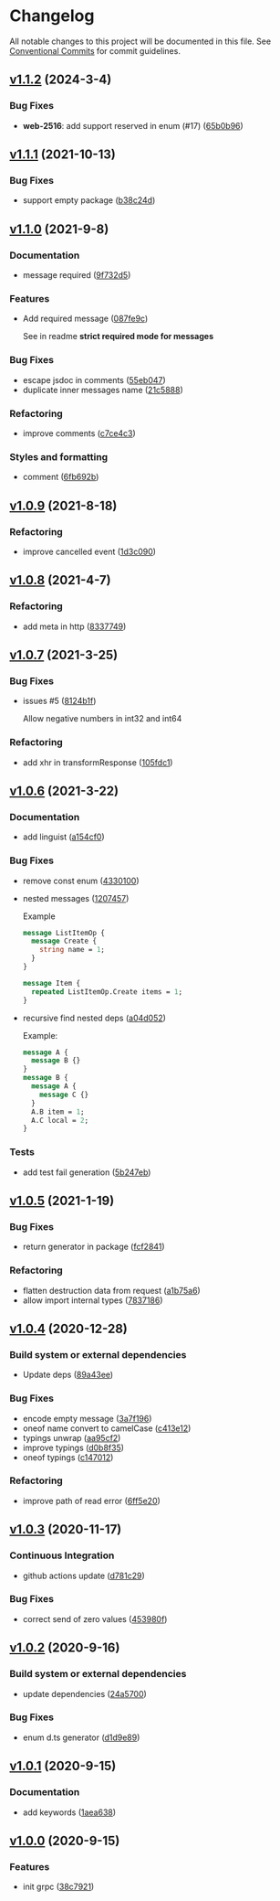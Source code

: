 # Changelog

All notable changes to this project will be documented in this file. See [Conventional Commits](https://www.conventionalcommits.org/en/v1.0.0/) for commit guidelines.

## [v1.1.2](https://github.com/whisklabs/grpc-ts/compare/v1.1.1...v1.1.2) (2024-3-4)

### Bug Fixes

- **web-2516**: add support reserved in enum (#17) ([65b0b96](https://github.com/whisklabs/grpc-ts/commit/65b0b96e9fb120b49693fcd0c7fdc51cbf8b2be3))

## [v1.1.1](https://github.com/whisklabs/grpc-ts/compare/v1.1.0...v1.1.1) (2021-10-13)

### Bug Fixes

- support empty package ([b38c24d](https://github.com/whisklabs/grpc-ts/commit/b38c24d86374bc0d650e94b595de633b755945cb))

## [v1.1.0](https://github.com/whisklabs/grpc-ts/compare/v1.0.9...v1.1.0) (2021-9-8)

### Documentation

- message required ([9f732d5](https://github.com/whisklabs/grpc-ts/commit/9f732d52906a3849f72a0fd39fc10a21ca7e4fb7))

### Features

- Add required message ([087fe9c](https://github.com/whisklabs/grpc-ts/commit/087fe9c56e3ad41976fe6392aaa96b70c8f08acf))

  See in readme **strict required mode for messages**

### Bug Fixes

- escape jsdoc in comments ([55eb047](https://github.com/whisklabs/grpc-ts/commit/55eb0473d411e03bf3ec532f86b6dd6151c6a5ea))
- duplicate inner messages name ([21c5888](https://github.com/whisklabs/grpc-ts/commit/21c5888f048ee0b587cb44a6bedfb93e9f9cb532))

### Refactoring

- improve comments ([c7ce4c3](https://github.com/whisklabs/grpc-ts/commit/c7ce4c3ac22e1015b3986cc4ae1c8a36ac38a52c))

### Styles and formatting

- comment ([6fb692b](https://github.com/whisklabs/grpc-ts/commit/6fb692b5f3cda0e6a68b925d60319bbc7062e218))

## [v1.0.9](https://github.com/whisklabs/grpc-ts/compare/v1.0.8...v1.0.9) (2021-8-18)

### Refactoring

- improve cancelled event ([1d3c090](https://github.com/whisklabs/grpc-ts/commit/1d3c090129dee61caceaf7781ec9d6096ae40987))

## [v1.0.8](https://github.com/whisklabs/grpc-ts/compare/v1.0.7...v1.0.8) (2021-4-7)

### Refactoring

- add meta in http ([8337749](https://github.com/whisklabs/grpc-ts/commit/8337749594590d0e454af134a019d21f406e9dca))

## [v1.0.7](https://github.com/whisklabs/grpc-ts/compare/v1.0.6...v1.0.7) (2021-3-25)

### Bug Fixes

- issues #5 ([8124b1f](https://github.com/whisklabs/grpc-ts/commit/8124b1f334506efbecb3de06e08758c1d3d68c52))

  Allow negative numbers in int32 and int64

### Refactoring

- add xhr in transformResponse ([105fdc1](https://github.com/whisklabs/grpc-ts/commit/105fdc1bdcdba10765cd0a2a5838cfe626c48017))

## [v1.0.6](https://github.com/whisklabs/grpc-ts/compare/v1.0.5...v1.0.6) (2021-3-22)

### Documentation

- add linguist ([a154cf0](https://github.com/whisklabs/grpc-ts/commit/a154cf0b66a94bf3bb57a1e21ad4d50616d115d8))

### Bug Fixes

- remove const enum ([4330100](https://github.com/whisklabs/grpc-ts/commit/433010043fad2a53e140d876affbb5ca55d7cd51))
- nested messages ([1207457](https://github.com/whisklabs/grpc-ts/commit/1207457381c1f4dfbe06756ad1d808998aae7f26))

  Example
  
  ```proto
  message ListItemOp {
    message Create {
      string name = 1;
    }
  }
  
  message Item {
    repeated ListItemOp.Create items = 1;
  }
  ```

- recursive find nested deps ([a04d052](https://github.com/whisklabs/grpc-ts/commit/a04d052d8142b023e0dcdf32b2b07feacf969259))

  Example:
  
  ```proto
  message A {
    message B {}
  }
  message B {
    message A {
      message C {}
    }
    A.B item = 1;
    A.C local = 2;
  }
  ```

### Tests

- add test fail generation ([5b247eb](https://github.com/whisklabs/grpc-ts/commit/5b247eb4933586d36d3295fe6c36f470da19ce5d))

## [v1.0.5](https://github.com/whisklabs/grpc-ts/compare/v1.0.4...v1.0.5) (2021-1-19)

### Bug Fixes

- return generator in package ([fcf2841](https://github.com/whisklabs/grpc-ts/commit/fcf2841181d5ab5c07bd6d56ea7fcab055bb6fe6))

### Refactoring

- flatten destruction data from request ([a1b75a6](https://github.com/whisklabs/grpc-ts/commit/a1b75a6ed263c920db384c1ce5ea889d55bebdaf))
- allow import internal types ([7837186](https://github.com/whisklabs/grpc-ts/commit/78371868769c7e3cc3f97227eb449222ec3fbc10))

## [v1.0.4](https://github.com/whisklabs/grpc-ts/compare/v1.0.3...v1.0.4) (2020-12-28)

### Build system or external dependencies

- Update deps ([89a43ee](https://github.com/whisklabs/grpc-ts/commit/89a43ee501579064ae0a02acd0c099cd7223a093))

### Bug Fixes

- encode empty message ([3a7f196](https://github.com/whisklabs/grpc-ts/commit/3a7f196d812ea1fcce3d44655605ebb3e33b1799))
- oneof name convert to camelCase ([c413e12](https://github.com/whisklabs/grpc-ts/commit/c413e12c23590ec78ef2fc467ec8569cf98990c9))
- typings unwrap ([aa95cf2](https://github.com/whisklabs/grpc-ts/commit/aa95cf29f2efc11f38d75a20506078ac254696ae))
- improve typings ([d0b8f35](https://github.com/whisklabs/grpc-ts/commit/d0b8f35acb43edc1fa110b667a444925da7ee098))
- oneof typings ([c147012](https://github.com/whisklabs/grpc-ts/commit/c1470125348f631f339efa9c73edc8335ac8457e))

### Refactoring

- improve path of read error ([6ff5e20](https://github.com/whisklabs/grpc-ts/commit/6ff5e20f27a3358c6fe91a28be40e8d1cd6c67c4))

## [v1.0.3](https://github.com/whisklabs/grpc-ts/compare/v1.0.2...v1.0.3) (2020-11-17)

### Continuous Integration

- github actions update ([d781c29](https://github.com/whisklabs/grpc-ts/commit/d781c29e056f5ad968be667c302126eaf8567703))

### Bug Fixes

- correct send of zero values ([453980f](https://github.com/whisklabs/grpc-ts/commit/453980f432f618c632ad4b37437372efc1684ac5))

## [v1.0.2](https://github.com/whisklabs/grpc-ts/compare/v1.0.1...v1.0.2) (2020-9-16)

### Build system or external dependencies

- update dependencies ([24a5700](https://github.com/whisklabs/grpc-ts/commit/24a57002b979afe269170a258271f1267dcb83e5))

### Bug Fixes

- enum d.ts generator ([d1d9e89](https://github.com/whisklabs/grpc-ts/commit/d1d9e897acd8782071aca46ac57d0cca565ddb2d))

## [v1.0.1](https://github.com/whisklabs/grpc-ts/compare/v1.0.0...v1.0.1) (2020-9-15)

### Documentation

- add keywords ([1aea638](https://github.com/whisklabs/grpc-ts/commit/1aea638dd86550e073d644f1ff7a1022e345dd5e))

## [v1.0.0](https://github.com/whisklabs/grpc-ts/compare/d3fd637a27da93a16095b7256a1b136124892b70...v1.0.0) (2020-9-15)

### Features

- init grpc ([38c7921](https://github.com/whisklabs/grpc-ts/commit/38c792182e15c46d0cc908f30d15d5ca756dda5b))
